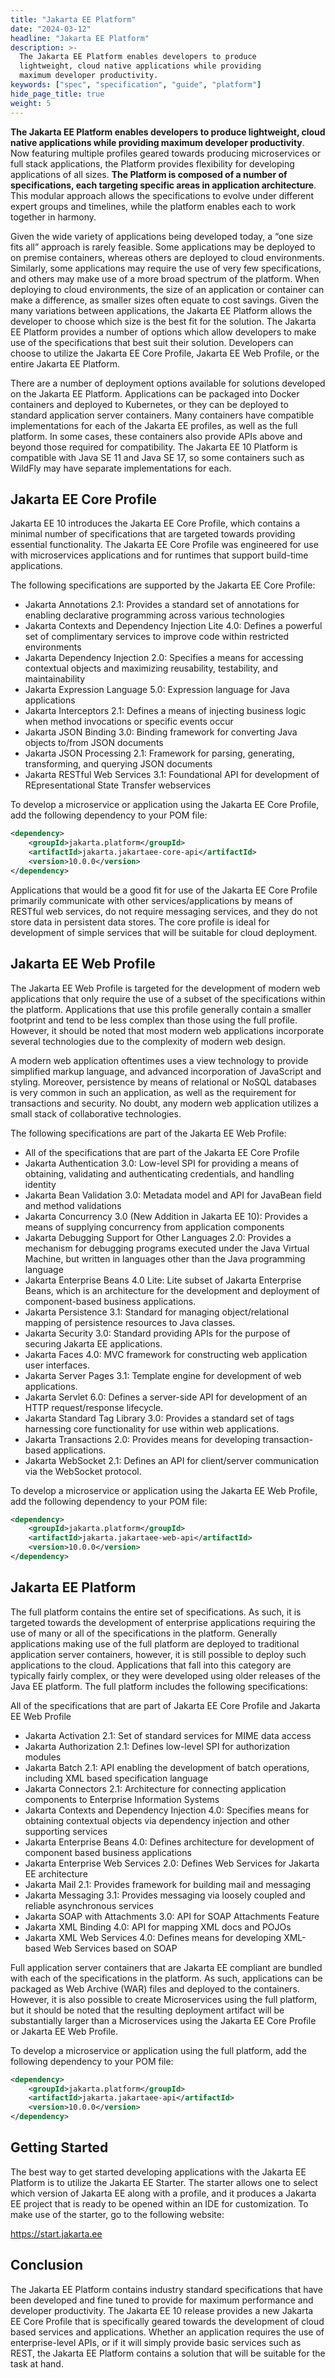 ```yaml
---
title: "Jakarta EE Platform" 
date: "2024-03-12"
headline: "Jakarta EE Platform" 
description: >-
  The Jakarta EE Platform enables developers to produce
  lightweight, cloud native applications while providing
  maximum developer productivity.
keywords: ["spec", "specification", "guide", "platform"]
hide_page_title: true
weight: 5
---
```


**The Jakarta EE Platform enables developers to produce
lightweight, cloud native applications while providing
maximum developer productivity**. Now featuring multiple
profiles geared towards producing microservices or full
stack applications, the Platform provides flexibility for
developing applications of all sizes. **The Platform is
composed of a number of specifications, each targeting
specific areas in application architecture**. This modular
approach allows the specifications to evolve under
different expert groups and timelines, while the platform
enables each to work together in harmony.

Given the wide variety of applications being developed
today, a “one size fits all” approach is rarely feasible.
Some applications may be deployed to on premise containers,
whereas others are deployed to cloud environments.
Similarly, some applications may require the use of very
few specifications, and others may make use of a more broad
spectrum of the platform. When deploying to cloud
environments, the size of an application or container can
make a difference, as smaller sizes often equate to cost
savings. Given the many variations between applications,
the Jakarta EE Platform allows the developer to choose
which size is the best fit for the solution. The Jakarta
EE Platform provides a number of options which allow
developers to make use of the specifications that best suit
their solution. Developers can choose to utilize the
Jakarta EE Core Profile, Jakarta EE Web Profile, or the
entire Jakarta EE Platform.

There are a number of deployment options available for
solutions developed on the Jakarta EE Platform.
Applications can be packaged into Docker containers and
deployed to Kubernetes, or they can be deployed to standard
application server containers. Many containers have
compatible implementations for each of the Jakarta EE
profiles, as well as the full platform. In some cases,
these containers also provide APIs above and beyond those
required for compatibility. The Jakarta EE 10 Platform is
compatible with Java SE 11 and Java SE 17, so some
containers such as WildFly may have separate
implementations for each.

## Jakarta EE Core Profile

Jakarta EE 10 introduces the Jakarta EE Core Profile, which contains a minimal
number of specifications that are targeted towards providing essential
functionality. The Jakarta EE Core Profile was engineered for use with
microservices applications and for runtimes that support build-time
applications. 

The following specifications are supported by the Jakarta EE Core Profile:

- Jakarta Annotations 2.1: Provides a standard set of annotations for enabling
  declarative programming across various technologies
- Jakarta Contexts and Dependency Injection Lite 4.0: Defines a powerful set of
  complimentary services to improve code within restricted environments
- Jakarta Dependency Injection 2.0: Specifies a means for accessing contextual
  objects and maximizing reusability, testability, and maintainability
- Jakarta Expression Language 5.0: Expression language for Java applications
- Jakarta Interceptors 2.1: Defines a means of injecting business logic when
  method invocations or specific events occur
- Jakarta JSON Binding 3.0: Binding framework for converting Java objects
  to/from JSON documents
- Jakarta JSON Processing 2.1: Framework for parsing, generating, transforming,
  and querying JSON documents
- Jakarta RESTful Web Services 3.1: Foundational API for development of
  REpresentational State Transfer webservices

To develop a microservice or application using the Jakarta EE Core Profile, add
the following dependency to your POM file:

```xml
<dependency>
    <groupId>jakarta.platform</groupId>
    <artifactId>jakarta.jakartaee-core-api</artifactId>
    <version>10.0.0</version>
</dependency>
```

Applications that would be a good fit for use of the Jakarta EE Core Profile
primarily communicate with other services/applications by means of RESTful web
services, do not require messaging services, and they do not store data in
persistent data stores. The core profile is ideal for development of simple
services that will be suitable for cloud deployment.

## Jakarta EE Web Profile

The Jakarta EE Web Profile is targeted for the development
of modern web applications that only require the use of a
subset of the specifications within the platform.
Applications that use this profile generally contain a
smaller footprint and tend to be less complex than those
using the full profile. However, it should be noted that
most modern web applications incorporate several
technologies due to the complexity of modern web design. 

A modern web application oftentimes uses a view technology
to provide simplified markup language, and advanced
incorporation of JavaScript and styling. Moreover,
persistence by means of relational or NoSQL databases is
very common in such an application, as well as the
requirement for transactions and security. No doubt, any
modern web application utilizes a small stack of
collaborative technologies.

The following specifications are part of the Jakarta EE Web
Profile:

- All of the specifications that are part of the Jakarta EE Core Profile
- Jakarta Authentication 3.0: Low-level SPI for providing a means of obtaining, validating and authenticating credentials, and handling identity
- Jakarta Bean Validation 3.0:  Metadata model and API for JavaBean field and method validations
- Jakarta Concurrency 3.0 (New Addition in Jakarta EE 10): Provides a means of supplying concurrency from application components
- Jakarta Debugging Support for Other Languages 2.0: Provides a mechanism for debugging programs executed under the Java Virtual Machine, but written in languages other than the Java programming language
- Jakarta Enterprise Beans 4.0 Lite: Lite subset of Jakarta Enterprise Beans, which is an architecture for the development and deployment of component-based business applications.
- Jakarta Persistence 3.1: Standard for managing object/relational mapping of persistence resources to Java classes.
- Jakarta Security 3.0: Standard providing APIs for the purpose of securing Jakarta EE applications.
- Jakarta Faces 4.0: MVC framework for constructing web application user interfaces.
- Jakarta Server Pages 3.1: Template engine for development of web applications.
- Jakarta Servlet 6.0: Defines a server-side API for development of an HTTP request/response lifecycle.
- Jakarta Standard Tag Library 3.0: Provides a standard set of tags harnessing core functionality for use within web applications.
- Jakarta Transactions 2.0:  Provides means for developing transaction-based applications.
- Jakarta WebSocket 2.1: Defines an API for client/server communication via the WebSocket protocol.

To develop a microservice or application using the Jakarta
EE Web Profile, add the following dependency to your POM
file:

```xml
<dependency>
    <groupId>jakarta.platform</groupId>
    <artifactId>jakarta.jakartaee-web-api</artifactId>
    <version>10.0.0</version>
</dependency>
```

## Jakarta EE Platform

The full platform contains the entire set of
specifications.  As such, it is targeted towards the
development of enterprise applications requiring the use of
many or all of the specifications in the platform.
Generally applications making use of the full platform are
deployed to traditional application server containers,
however, it is still possible to deploy such applications
to the cloud. Applications that fall into this category
are typically fairly complex, or they were developed using
older releases of the Java EE platform. The full platform
includes the following specifications:

All of the specifications that are part of Jakarta EE Core
Profile and Jakarta EE Web Profile

- Jakarta Activation 2.1: Set of standard services for MIME
  data access
- Jakarta Authorization 2.1: Defines low-level SPI for
  authorization modules
- Jakarta Batch 2.1: API enabling the development of batch
  operations, including XML based specification language
- Jakarta Connectors 2.1: Architecture for connecting
  application components to Enterprise Information Systems
- Jakarta Contexts and Dependency Injection 4.0: Specifies
  means for obtaining contextual objects via dependency
  injection and other supporting services
- Jakarta Enterprise Beans 4.0: Defines architecture for
  development of component based business applications
- Jakarta Enterprise Web Services 2.0: Defines Web Services
  for Jakarta EE architecture
- Jakarta Mail 2.1: Provides framework for building mail
  and messaging
- Jakarta Messaging 3.1: Provides messaging via loosely
  coupled and reliable asynchronous services
- Jakarta SOAP with Attachments 3.0: API for SOAP
  Attachments Feature
- Jakarta XML Binding 4.0: API for mapping XML docs and
  POJOs
- Jakarta XML Web Services 4.0: Defines means for
  developing XML-based Web Services based on SOAP

Full application server containers that are Jakarta EE
compliant are bundled with each of the specifications in
the platform. As such, applications can be packaged as Web
Archive (WAR) files and deployed to the containers.
However, it is also possible to create Microservices using
the full platform, but it should be noted that the
resulting deployment artifact will be substantially larger
than a Microservices using the Jakarta EE Core Profile or
Jakarta EE Web Profile. 

To develop a microservice or application using the full
platform, add the following dependency to your POM file:

```xml
<dependency>
    <groupId>jakarta.platform</groupId>
    <artifactId>jakarta.jakartaee-api</artifactId>
    <version>10.0.0</version>
</dependency>
```

## Getting Started

The best way to get started developing applications with
the Jakarta EE Platform is to utilize the Jakarta EE
Starter. The starter allows one to select which version of
Jakarta EE along with a profile, and it produces a Jakarta
EE project that is ready to be opened within an IDE for
customization. To make use of the starter, go to the
following website:

https://start.jakarta.ee

## Conclusion

The Jakarta EE Platform contains industry standard
specifications that have been developed and fine tuned to
provide for maximum performance and developer productivity.
The Jakarta EE 10 release provides a new Jakarta EE Core
Profile that is specifically geared towards the development
of cloud based services and applications. Whether an
application requires the use of enterprise-level APIs, or
if it will simply provide basic services such as REST, the
Jakarta EE Platform contains a solution that will be
suitable for the task at hand.
